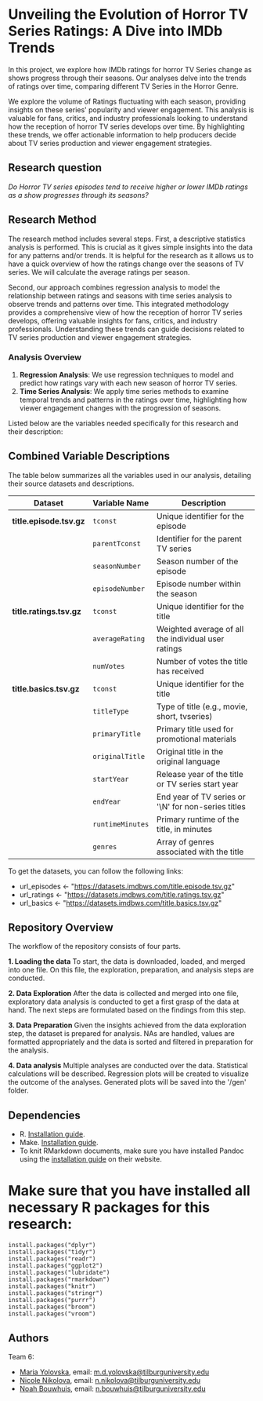 # Unveiling the Evolution of Horror TV Series Ratings: A Dive into IMDb Trends

In this project, we explore how IMDb ratings for horror TV Series change as
shows progress through their seasons. Our analyses delve into the trends of
ratings over time, comparing different TV Series in the Horror Genre.

We explore the volume of Ratings fluctuating with each season, providing
insights on these series' popularity and viewer engagement. This analysis
is valuable for fans, critics, and industry professionals looking to understand
how the reception of horror TV series develops over time. By highlighting these
trends, we offer actionable information to help producers decide
about TV series production and viewer engagement strategies.

## Research question
*Do Horror TV series episodes tend to receive higher or lower IMDb ratings as
a show progresses through its seasons?*

## Research Method
The research method includes several steps. First, a descriptive
statistics analysis is performed. This is crucial as it gives simple
insights into the data for any patterns and/or trends. It is helpful for
the research as it allows us to have a quick overview of how the ratings
change over the seasons of TV series. We will calculate the average
ratings per season.

Second, our approach combines regression analysis to model the relationship
between ratings and seasons with time series analysis to observe trends and
patterns over time. This integrated methodology provides a comprehensive view
of how the reception of horror TV series develops, offering valuable insights
for fans, critics, and industry professionals. Understanding these trends can
guide decisions related to TV series production and viewer engagement
strategies.

### Analysis Overview

1. **Regression Analysis**: We use regression techniques to model and predict
how ratings vary with each new season of horror TV series.
2. **Time Series Analysis**: We apply time series methods to examine temporal
trends and patterns in the ratings over time, highlighting how viewer
engagement changes with the progression of seasons.

Listed below are the variables needed specifically for this research and their
description:

## Combined Variable Descriptions

The table below summarizes all the variables used in our analysis, detailing their source datasets and descriptions.

| Dataset             | Variable Name   | Description                                      |
|---------------------|-----------------|--------------------------------------------------|
| **title.episode.tsv.gz** | `tconst`   | Unique identifier for the episode               |
|                     | `parentTconst`  | Identifier for the parent TV series             |
|                     | `seasonNumber`  | Season number of the episode                    |
|                     | `episodeNumber` | Episode number within the season                |
| **title.ratings.tsv.gz** | `tconst`   | Unique identifier for the title                 |
|                     | `averageRating` | Weighted average of all the individual user ratings |
|                     | `numVotes`      | Number of votes the title has received          |
| **title.basics.tsv.gz** | `tconst`    | Unique identifier for the title                 |
|                     | `titleType`     | Type of title (e.g., movie, short, tvseries)    |
|                     | `primaryTitle`  | Primary title used for promotional materials    |
|                     | `originalTitle` | Original title in the original language         |
|                     | `startYear`     | Release year of the title or TV series start year |
|                     | `endYear`       | End year of TV series or '\N' for non-series titles |
|                     | `runtimeMinutes`| Primary runtime of the title, in minutes         |
|                     | `genres`        | Array of genres associated with the title        |

To get the datasets, you can follow the following links:
- url_episodes <- "https://datasets.imdbws.com/title.episode.tsv.gz"
- url_ratings <- "https://datasets.imdbws.com/title.ratings.tsv.gz"
- url_basics <- "https://datasets.imdbws.com/title.basics.tsv.gz"

## Repository Overview 

The workflow of the repository consists of four parts. 

**1. Loading the data**
To start, the data is downloaded, loaded, and merged into one file. On this file, the exploration, preparation, and analysis steps are conducted. 

**2. Data Exploration**
After the data is collected and merged into one file, exploratory data analysis is conducted to get a first grasp of the data at hand. The next steps are formulated based on the findings from this step. 

**3. Data Preparation**
Given the insights achieved from the data exploration step, the dataset is prepared for analysis. NAs are handled, values are formatted appropriately and the data is sorted and filtered in preparation for the analysis.

**4. Data analysis**
Multiple analyses are conducted over the data. Statistical calculations will be described. Regression plots will be created to visualize the outcome of the analyses. Generated plots will be saved into the '/gen' folder. 

## Dependencies
- R. [Installation guide](https://tilburgsciencehub.com/building-blocks/configure-your-computer/statistics-and-computation/r/).
- Make. [Installation guide](https://tilburgsciencehub.com/building-blocks/configure-your-computer/automation-and-workflows/make/).
- To knit RMarkdown documents, make sure you have installed Pandoc using the [installation guide](https://pandoc.org/installing.html) on their website.

# Make sure that you have installed all necessary R packages for this research:
```
install.packages("dplyr")
install.packages("tidyr")
install.packages("readr")
install.packages("ggplot2")
install.packages("lubridate")
install.packages("rmarkdown")
install.packages("knitr")
install.packages("stringr")
install.packages("purrr")
install.packages("broom")
install.packages("vroom")

```
## Authors
Team 6:
- [Maria Yolovska](https://github.com/myolovska),    email: m.d.yolovska@tilburguniversity.edu
- [Nicole Nikolova](https://github.com/nikolnikolovan),    email: n.nikolova@tilburguniversity.edu
- [Noah Bouwhuis](https://github.com/Balboa57),    email: n.bouwhuis@tilburguniversity.edu
